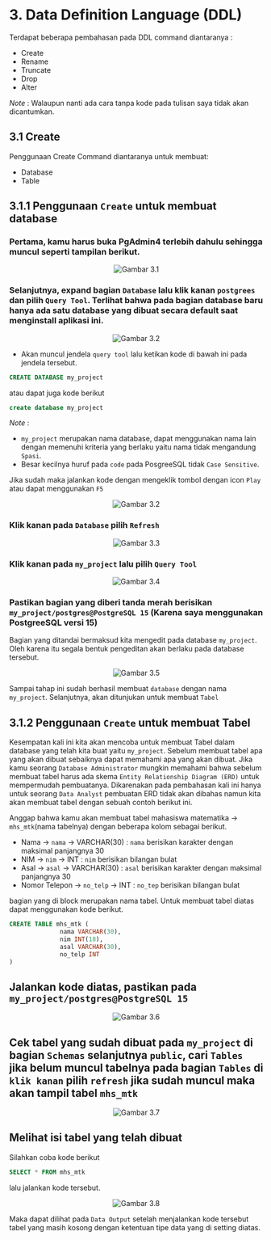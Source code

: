 # 3. Data Definition Language (DDL)

Terdapat beberapa pembahasan pada DDL command diantaranya :
* Create
* Rename
* Truncate
* Drop
* Alter

*Note* : Walaupun nanti ada cara tanpa kode pada tulisan saya tidak akan dicantumkan.


## 3.1 Create
Penggunaan Create Command diantaranya untuk membuat:
* Database
* Table


## 3.1.1 Penggunaan `Create` untuk membuat database


### Pertama, kamu harus buka PgAdmin4 terlebih dahulu sehingga muncul seperti tampilan berikut.

<div align='center'>
  
![Gambar 3.1](https://github.com/indracahyaramdani/PostgreeSQL-Zero-to-Hero/blob/3cc5c72075dc18c1f2bf203290c834f145709371/image/img22.png)  
   
</div>

### Selanjutnya, expand bagian `Database` lalu klik kanan `postgrees` dan pilih `Query Tool`. Terlihat bahwa pada bagian database baru hanya ada satu database yang dibuat secara default saat menginstall aplikasi ini.

<div align='center'>
  
![Gambar 3.2](https://github.com/indracahyaramdani/PostgreeSQL-Zero-to-Hero/blob/1d15814b239c80a54939927251c1dbe82c26300c/image/img23.png)  
   
</div>

* Akan muncul jendela `query tool` lalu ketikan kode di bawah ini pada jendela tersebut.


```SQL
CREATE DATABASE my_project
```

atau dapat juga kode berikut

```SQL
create database my_project
```

*Note* : 
- `my_project` merupakan nama database, dapat menggunakan nama lain dengan memenuhi kriteria yang berlaku yaitu nama tidak mengandung `Spasi`.
- Besar kecilnya huruf pada `code` pada PosgreeSQL tidak `Case Sensitive`.

Jika sudah maka jalankan kode dengan mengeklik tombol dengan icon `Play` atau dapat menggunakan `F5`

<div align='center'>
  
![Gambar 3.2](https://github.com/indracahyaramdani/PostgreeSQL-Zero-to-Hero/blob/1d15814b239c80a54939927251c1dbe82c26300c/image/img24.png)  
   
</div>


### Klik kanan pada `Database` pilih `Refresh`

<div align='center'>
  
![Gambar 3.3](https://github.com/indracahyaramdani/PostgreeSQL-Zero-to-Hero/blob/1d15814b239c80a54939927251c1dbe82c26300c/image/img25.png)  
   
</div>

### Klik kanan pada `my_project` lalu pilih `Query Tool`

<div align='center'>
  
![Gambar 3.4](https://github.com/indracahyaramdani/PostgreeSQL-Zero-to-Hero/blob/1d15814b239c80a54939927251c1dbe82c26300c/image/img26.png)  
   
</div>

### Pastikan bagian yang diberi tanda merah berisikan `my_project/postgres@PostgreSQL 15` (Karena saya menggunakan PostgreeSQL versi 15)

Bagian yang ditandai bermaksud kita mengedit pada database `my_project`. Oleh karena itu segala bentuk pengeditan akan berlaku pada database tersebut.

<div align='center'>
  
![Gambar 3.5](https://github.com/indracahyaramdani/PostgreeSQL-Zero-to-Hero/blob/1d15814b239c80a54939927251c1dbe82c26300c/image/img26.png)  
   
</div>

Sampai tahap ini sudah berhasil membuat `database` dengan nama `my_project`. Selanjutnya, akan ditunjukan untuk membuat `Tabel`

## 3.1.2 Penggunaan `Create` untuk membuat Tabel
Kesempatan kali ini kita akan mencoba untuk membuat Tabel dalam database yang telah kita buat yaitu `my_project`. Sebelum membuat tabel apa yang akan dibuat sebaiknya dapat memahami apa yang akan dibuat. Jika kamu seorang `Database Administrator` mungkin memahami bahwa sebelum membuat tabel harus ada skema `Entity Relationship Diagram (ERD)` untuk mempermudah pembuatanya. Dikarenakan pada pembahasan kali ini hanya untuk seorang `Data Analyst` pembuatan ERD tidak akan dibahas namun kita akan membuat tabel dengan sebuah contoh berikut ini.

Anggap bahwa kamu akan membuat tabel mahasiswa matematika $\to$ `mhs_mtk`(nama tabelnya) dengan beberapa kolom sebagai berikut.
* Nama          $\to$ `nama`    $\to$ VARCHAR(30) : `nama` berisikan karakter dengan maksimal panjangnya 30
* NIM           $\to$ `nim`     $\to$ INT     : `nim` berisikan bilangan bulat 
* Asal          $\to$ `asal`    $\to$ VARCHAR(30) : `asal` berisikan karakter dengan maksimal panjangnya 30
* Nomor Telepon $\to$ `no_telp` $\to$ INT    : `no_tep` berisikan bilangan bulat

bagian yang di block merupakan nama tabel. Untuk membuat tabel diatas dapat menggunakan kode berikut.

```SQL
CREATE TABLE mhs_mtk (
              nama VARCHAR(30),
              nim INT(18),
              asal VARCHAR(30),
              no_telp INT
) 
```

## Jalankan kode diatas, pastikan pada `my_project/postgres@PostgreSQL 15`

<div align='center'>
  
![Gambar 3.6](https://github.com/indracahyaramdani/PostgreeSQL-Zero-to-Hero/blob/52a35cd6dd091d14f58cea1effc23581628f6173/image/img3.6.png)  
   
</div>

## Cek tabel yang sudah dibuat pada `my_project` di bagian `Schemas` selanjutnya `public`, cari `Tables` jika belum muncul tabelnya pada bagian `Tables` di `klik kanan` pilih `refresh` jika sudah muncul maka akan tampil tabel `mhs_mtk`

<div align='center'>
  
![Gambar 3.7](https://github.com/indracahyaramdani/PostgreeSQL-Zero-to-Hero/blob/52a35cd6dd091d14f58cea1effc23581628f6173/image/img3.7.png)  
   
</div>

## Melihat isi tabel yang telah dibuat 
Silahkan coba kode berikut

```SQL
SELECT * FROM mhs_mtk
```
lalu jalankan kode tersebut.

<div align='center'>
  
![Gambar 3.8](https://github.com/indracahyaramdani/PostgreeSQL-Zero-to-Hero/blob/52a35cd6dd091d14f58cea1effc23581628f6173/image/img3.68.png)  
   
</div>

Maka dapat dilihat pada `Data Output` setelah menjalankan kode tersebut tabel yang masih kosong dengan ketentuan tipe data yang di setting diatas.
